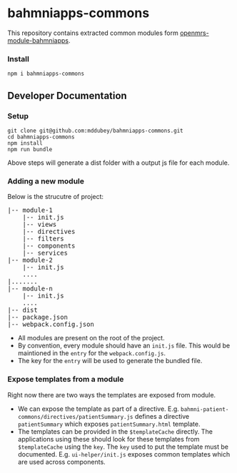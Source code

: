 # bahmniapps-commons
This repository contains extracted common modules form [openmrs-module-bahmniapps](https://github.com/Bahmni/openmrs-module-bahmniapps).

### Install
```
npm i bahmniapps-commons
```

## Developer Documentation

### Setup 
```
git clone git@github.com:mddubey/bahmniapps-commons.git
cd bahmniapps-commons
npm install
npm run bundle
```
Above steps will generate a dist folder with a output js file for each module.


### Adding a new module
Below is the strucutre of project:
<pre>
|-- module-1
    |-- init.js
    |-- views
    |-- directives
    |-- filters
    |-- components
    |-- services
|-- module-2
    |-- init.js
    ....
|.......	
|-- module-n
    |-- init.js
    ....
|-- dist
|-- package.json
|-- webpack.config.json
</pre>
* All modules are present on the root of the project.
* By convention, every module should have an `init.js` file. This would be maintioned in the `entry` for the `webpack.config.js`.
* The key for the `entry` will be used to generate the bundled file.

### Expose templates from a module
Right now there are two ways the templates are exposed from module.
* We can expose the template as part of a directive. E.g. `bahmni-patient-commons/directives/patientSummary.js` defines a directive `patientSummary` which exposes `patientSummary.html` template.
* The templates can be provided in the `$templateCache` directly. The applications using these should look for these templates from `$templateCache` using the `key`. The `key` used to put the template must be documented. E.g. `ui-helper/init.js` exposes common templates which are used across components.
